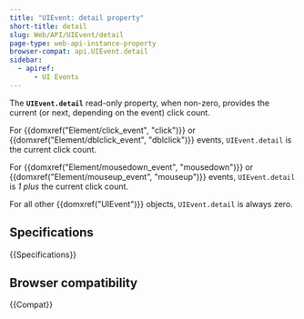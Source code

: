 ```yaml
---
title: "UIEvent: detail property"
short-title: detail
slug: Web/API/UIEvent/detail
page-type: web-api-instance-property
browser-compat: api.UIEvent.detail
sidebar:
  - apiref:
      - UI Events
---
```


The **`UIEvent.detail`** read-only property, when non-zero, provides the current (or next, depending on the event) click count.

For {{domxref("Element/click_event", "click")}} or {{domxref("Element/dblclick_event", "dblclick")}} events, `UIEvent.detail` is the current click count.

For {{domxref("Element/mousedown_event", "mousedown")}} or {{domxref("Element/mouseup_event", "mouseup")}} events, `UIEvent.detail` is _1 plus_ the current click count.

For all other {{domxref("UIEvent")}} objects, `UIEvent.detail` is always zero.

## Specifications

{{Specifications}}

## Browser compatibility

{{Compat}}
